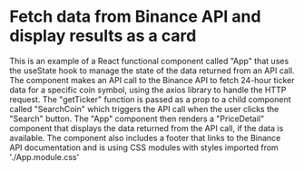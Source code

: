# Fetch data from Binance API and display results as a card

This is an example of a React functional component called "App" that uses the useState hook to manage the state of the data returned from an API call. The component makes an API call to the Binance API to fetch 24-hour ticker data for a specific coin symbol, using the axios library to handle the HTTP request. The "getTicker" function is passed as a prop to a child component called "SearchCoin" which triggers the API call when the user clicks the "Search" button. The "App" component then renders a "PriceDetail" component that displays the data returned from the API call, if the data is available. The component also includes a footer that links to the Binance API documentation and is using CSS modules with styles imported from './App.module.css'
